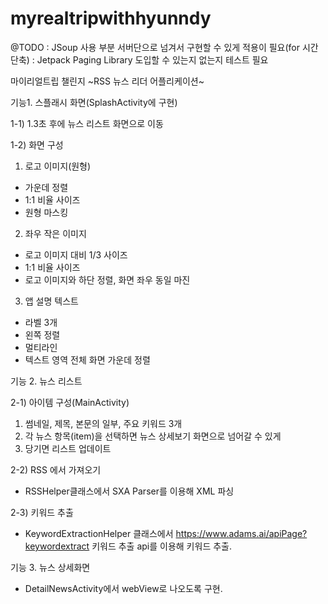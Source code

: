 # myrealtripwithhyunndy

@TODO
: JSoup 사용 부분 서버단으로 넘겨서 구현할 수 있게 적용이 필요(for 시간단축)
: Jetpack Paging Library 도입할 수 있는지 없는지 테스트 필요

마이리얼트립 챌린지
~RSS 뉴스 리더 어플리케이션~

기능1. 스플래시 화면(SplashActivity에 구현)

1-1) 1.3초 후에 뉴스 리스트 화면으로 이동

1-2) 화면 구성
1. 로고 이미지(원형)
- 가운데 정렬
- 1:1 비율 사이즈
- 원형 마스킹

2. 좌우 작은 이미지
- 로고 이미지 대비 1/3 사이즈
- 1:1 비율 사이즈
- 로고 이미지와 하단 정렬, 화면 좌우 동일 마진

3. 앱 설명 텍스트
- 라벨 3개
- 왼쪽 정렬
- 멀티라인
- 텍스트 영역 전체 화면 가운데 정렬

기능 2. 뉴스 리스트

2-1) 아이템 구성(MainActivity)
1. 썸네일, 제목, 본문의 일부, 주요 키워드 3개
2. 각 뉴스 항목(item)을 선택하면 뉴스 상세보기 화면으로 넘어갈 수 있게
3. 당기면 리스트 업데이트

2-2) RSS 에서 가져오기
- RSSHelper클래스에서 SXA Parser를 이용해 XML 파싱

2-3) 키워드 추출
- KeywordExtractionHelper 클래스에서 https://www.adams.ai/apiPage?keywordextract 키워드 추출 api를 이용해 키워드 추출.

 기능 3. 뉴스 상세화면
 - DetailNewsActivity에서 webView로 나오도록 구현.
